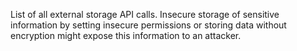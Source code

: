 List of all external storage API calls. Insecure storage of sensitive information by setting insecure permissions or
storing data without encryption might expose this information to an attacker.
